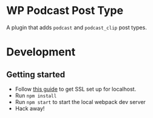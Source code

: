 # WP Podcast Post Type

A plugin that adds `podcast` and `podcast_clip` post types.

# Development

## Getting started

- Follow [this guide]() to get SSL set up for localhost.
- Run `npm install`
- Run `npm start` to start the local webpack dev server
- Hack away!
